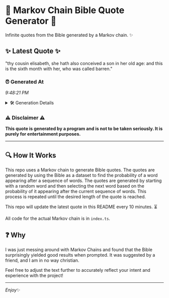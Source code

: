 # 📖 Markov Chain Bible Quote Generator 📖

Infinite quotes from the Bible generated by a Markov chain. ✨

## ✨ Latest Quote ✨
"thy cousin elisabeth, she hath also conceived a son in her old age: and this is the sixth month with her, who was called barren."

### ⏰ Generated At
*9:48:21 PM*

<details>
    <summary>🛠️ Generation Details</summary>
    <p>
        <strong>🌱 Seed:</strong> thy<br>
        <strong>🔄 Iterations:</strong> 24<br>
        <strong>📜 Context History:</strong><br>[ thy ]: cousin<br>[ thy, cousin ]: elisabeth,<br>[ thy, cousin, elisabeth, ]: she<br>[ thy, cousin, elisabeth,, she ]: hath<br>[ thy, cousin, elisabeth,, she, hath ]: also<br>[ thy, cousin, elisabeth,, she, hath, also ]: conceived<br>[ cousin, elisabeth,, she, hath, also, conceived ]: a<br>[ elisabeth,, she, hath, also, conceived, a ]: son<br>[ she, hath, also, conceived, a, son ]: in<br>[ hath, also, conceived, a, son, in ]: her<br>[ also, conceived, a, son, in, her ]: old<br>[ conceived, a, son, in, her, old ]: age:<br>[ a, son, in, her, old, age: ]: and<br>[ son, in, her, old, age:, and ]: this<br>[ in, her, old, age:, and, this ]: is<br>[ her, old, age:, and, this, is ]: the<br>[ old, age:, and, this, is, the ]: sixth<br>[ age:, and, this, is, the, sixth ]: month<br>[ and, this, is, the, sixth, month ]: with<br>[ this, is, the, sixth, month, with ]: her,<br>[ is, the, sixth, month, with, her, ]: who<br>[ the, sixth, month, with, her,, who ]: was<br>[ sixth, month, with, her,, who, was ]: called<br>[ month, with, her,, who, was, called ]: barren.<br>
    </p>
</details>

### ⚠️ Disclaimer ⚠️
**This quote is generated by a program and is not to be taken seriously. It is purely for entertainment purposes.**

---

## 🔍 How It Works

This repo uses a Markov chain to generate Bible quotes. The quotes are generated by using the Bible as a dataset to find the probability of a word appearing after a sequence of words. The quotes are generated by starting with a random word and then selecting the next word based on the probability of it appearing after the current sequence of words. This process is repeated until the desired length of the quote is reached.

This repo will update the latest quote in this README every 10 minutes. ⏳

All code for the actual Markov chain is in `index.ts`.

## ❓ Why

I was just messing around with Markov Chains and found that the Bible surprisingly yielded good results when prompted. 
It was suggested by a friend, and I am in no way christian.

Feel free to adjust the text further to accurately reflect your intent and experience with the project!

---

*Enjoy*✨
